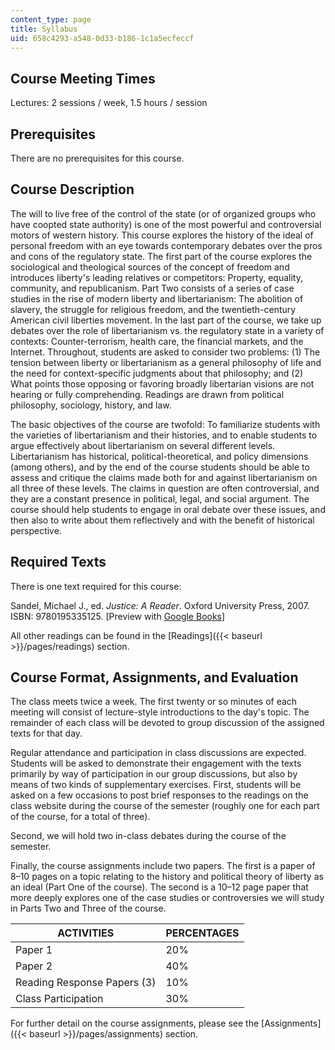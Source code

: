 ```yaml
---
content_type: page
title: Syllabus
uid: 658c4293-a548-0d33-b186-1c1a5ecfeccf
---
```


Course Meeting Times
--------------------

Lectures: 2 sessions / week, 1.5 hours / session

Prerequisites
-------------

There are no prerequisites for this course.

Course Description
------------------

The will to live free of the control of the state (or of organized groups who have coopted state authority) is one of the most powerful and controversial motors of western history. This course explores the history of the ideal of personal freedom with an eye towards contemporary debates over the pros and cons of the regulatory state. The first part of the course explores the sociological and theological sources of the concept of freedom and introduces liberty's leading relatives or competitors: Property, equality, community, and republicanism. Part Two consists of a series of case studies in the rise of modern liberty and libertarianism: The abolition of slavery, the struggle for religious freedom, and the twentieth-century American civil liberties movement. In the last part of the course, we take up debates over the role of libertarianism vs. the regulatory state in a variety of contexts: Counter-terrorism, health care, the financial markets, and the Internet. Throughout, students are asked to consider two problems: (1) The tension between liberty or libertarianism as a general philosophy of life and the need for context-specific judgments about that philosophy; and (2) What points those opposing or favoring broadly libertarian visions are not hearing or fully comprehending. Readings are drawn from political philosophy, sociology, history, and law.

The basic objectives of the course are twofold: To familiarize students with the varieties of libertarianism and their histories, and to enable students to argue effectively about libertarianism on several different levels. Libertarianism has historical, political-theoretical, and policy dimensions (among others), and by the end of the course students should be able to assess and critique the claims made both for and against libertarianism on all three of these levels. The claims in question are often controversial, and they are a constant presence in political, legal, and social argument. The course should help students to engage in oral debate over these issues, and then also to write about them reflectively and with the benefit of historical perspective.

Required Texts
--------------

There is one text required for this course:

Sandel, Michael J., ed. _Justice: A Reader_. Oxford University Press, 2007. ISBN: 9780195335125. \[Preview with [Google Books](http://books.google.com/books?id=3e_JisWPODoC&pg=PAfrontcover)\]

All other readings can be found in the [Readings]({{< baseurl >}}/pages/readings) section.

Course Format, Assignments, and Evaluation
------------------------------------------

The class meets twice a week. The first twenty or so minutes of each meeting will consist of lecture-style introductions to the day's topic. The remainder of each class will be devoted to group discussion of the assigned texts for that day.

Regular attendance and participation in class discussions are expected. Students will be asked to demonstrate their engagement with the texts primarily by way of participation in our group discussions, but also by means of two kinds of supplementary exercises. First, students will be asked on a few occasions to post brief responses to the readings on the class website during the course of the semester (roughly one for each part of the course, for a total of three).

Second, we will hold two in-class debates during the course of the semester.

Finally, the course assignments include two papers. The first is a paper of 8–10 pages on a topic relating to the history and political theory of liberty as an ideal (Part One of the course). The second is a 10–12 page paper that more deeply explores one of the case studies or controversies we will study in Parts Two and Three of the course.

| ACTIVITIES | PERCENTAGES |
| --- | --- |
| Paper 1 | 20% |
| Paper 2 | 40% |
| Reading Response Papers (3) | 10% |
| Class Participation | 30% 

For further detail on the course assignments, please see the [Assignments]({{< baseurl >}}/pages/assignments) section.